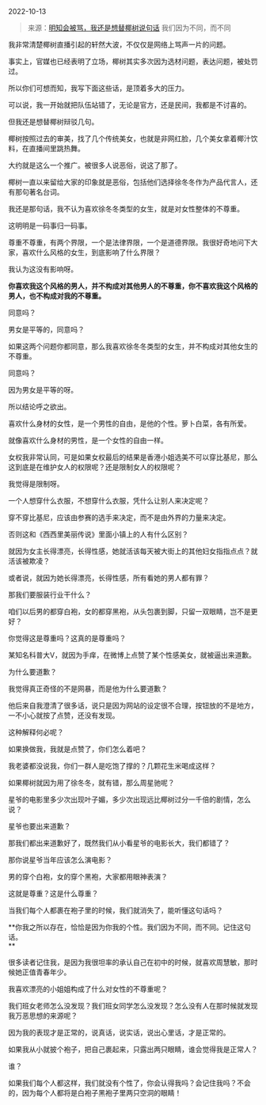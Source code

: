 2022-10-13

> 来源：[明知会被骂，我还是想替椰树说句话](http://mp.weixin.qq.com/s?__biz=MzU3NDc5Nzc0NQ==&mid=2247520616&idx=2&sn=8ea934bba8bec51a8ff0f51c6051b76c&chksm=fd2e33b6ca59baa065dca1d0a66d24ddf216e947bcba651d1f3fe0c49419d5ec3cd7ab572928&scene=27#wechat_redirect)
> 我们因为不同，而不同

我非常清楚椰树直播引起的轩然大波，不仅仅是网络上骂声一片的问题。

事实上，官媒也已经表明了立场，椰树其实多次因为选材问题，表达问题，被处罚过。  

所以你们可想而知，我写下面这些话，是顶着多大的压力。

可以说，我一开始就把队伍站错了，无论是官方，还是民间，我都是不讨喜的。  

但我还是想替椰树辩驳几句。  

椰树按照过去的审美，找了几个传统美女，也就是非网红脸，几个美女拿着椰汁饮料，在直播间里跳热舞。  

大约就是这么一个推广。被很多人说恶俗，说这了那了。

椰树一直以来留给大家的印象就是恶俗，包括他们选择徐冬冬作为产品代言人，还有那句著名台词。

我还是那句话，我不认为喜欢徐冬冬类型的女生，就是对女性整体的不尊重。  

这明明是一码事归一码事。  

尊重不尊重，有两个界限，一个是法律界限，一个是道德界限。我很好奇地问下大家，喜欢什么风格的女生，到底影响了什么界限？  

我认为这没有影响呀。

 **你喜欢我这个风格的男人，并不构成对其他男人的不尊重，你不喜欢我这个风格的男人，也不构成对我的不尊重。**

同意吗？  

男女是平等的，同意吗？  

如果这两个问题你都同意，那么我喜欢徐冬冬类型的女生，并不构成对其他女生的不尊重。

同意吗？

因为男女是平等的呀。

所以结论呼之欲出。

喜欢什么身材的女性，是一个男性的自由，是他的个性。萝卜白菜，各有所爱。  

就像喜欢什么身材的男性，是一个女性的自由一样。

女权我非常认同，可是如果女权最后的结果是香港小姐选美不可以穿比基尼，那么这到底是在维护女人的权限呢？还是限制女人的权限呢？  

我觉得是限制呀。  

一个人想穿什么衣服，不想穿什么衣服，凭什么让别人来决定呢？  

穿不穿比基尼，应该由参赛的选手来决定，而不是由外界的力量来决定。  

否则这和《西西里美丽传说》里面小镇上的人有什么区别？  

就因为女主长得漂亮，长得性感，她就活该每天被大街上的其他妇女指指点点？就活该被欺凌？

或者说，就因为她长得漂亮，长得性感，所有看她的男人都有罪？  

那我们要服装行业干什么？  

咱们以后男的都穿白袍，女的都穿黑袍，从头包裹到脚，只留一双眼睛，岂不是更好？  

你觉得这是尊重吗？这真的是尊重吗？  

某知名科普大V，就因为手痒，在微博上点赞了某个性感美女，就被逼出来道歉。  

为什么要道歉？

我觉得真正奇怪的不是网暴，而是他为什么要道歉？  

他后来自我澄清了很多话，说只是因为网站的设定很不合理，按钮放的不是地方，一不小心就按了点赞，还没有发现。

这种解释何必呢？  

如果换做我，我就是点赞了，你们怎么着吧？  

我老婆都没说我，你们一群人是吃饱了撑的？几颗花生米喝成这样？  

如果椰树就因为用了徐冬冬，就有错，那么周星驰呢？  

星爷的电影里多少次出现叶子媚，多少次出现远比椰树过分一千倍的剧情，怎么说？

星爷也要出来道歉？

那我们都出来道歉好了，既然我们从小看星爷的电影长大，我们都错了？

那你说星爷当年应该怎么演电影？  

男的穿个白袍，女的穿个黑袍，大家都用眼神表演？  

这就是尊重？这是什么尊重？  

当我们每个人都裹在袍子里的时候，我们就消失了，能听懂这句话吗？  

 **你我之所以存在，恰恰是因为你我的个性。我们因为不同，而不同。记住这句话。  
**

很多读者记住我，是因为我很坦率的承认自己在初中的时候，就喜欢周慧敏，那时候她正值青春年少。

我喜欢漂亮的小姐姐构成了什么对女性的不尊重呢？  

我们班女老师怎么没发现？我们班女同学怎么没发现？怎么没有人在那时候就发现我万恶思想的来源呢？  

因为我的表现才是正常的，说真话，说实话，说出心里话，才是正常的。

如果我从小就披个袍子，把自己裹起来，只露出两只眼睛，谁会觉得我是正常人？

谁？

如果我们每个人都这样，我们就没有个性了，你会认得我吗？会记住我吗？不会的，因为每个人都将是白袍子黑袍子里两只空洞的眼睛！

